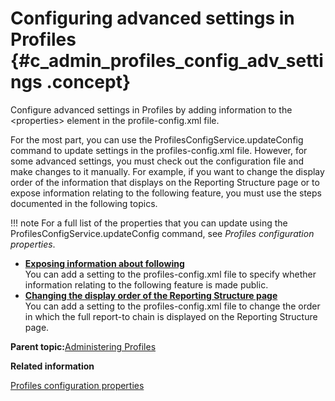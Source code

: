 # Configuring advanced settings in Profiles {#c_admin_profiles_config_adv_settings .concept}

Configure advanced settings in Profiles by adding information to the <properties\> element in the profile-config.xml file.

For the most part, you can use the ProfilesConfigService.updateConfig command to update settings in the profiles-config.xml file. However, for some advanced settings, you must check out the configuration file and make changes to it manually. For example, if you want to change the display order of the information that displays on the Reporting Structure page or to expose information relating to the following feature, you must use the steps documented in the following topics.

!!! note
    For a full list of the properties that you can update using the ProfilesConfigService.updateConfig command, see *Profiles configuration properties*.

-   **[Exposing information about following](../admin/t_admin_profiles_expose_following_info.md)**  
You can add a setting to the profiles-config.xml file to specify whether information relating to the following feature is made public.
-   **[Changing the display order of the Reporting Structure page](../admin/t_admin_profiles_change_display_of_full_reports_to.md)**  
You can add a setting to the profiles-config.xml file to change the order in which the full report-to chain is displayed on the Reporting Structure page.

**Parent topic:**[Administering Profiles](../admin/c_admin_profiles_intro.md)

**Related information**  


[Profiles configuration properties](../admin/r_admin_profiles_config_props.md)

